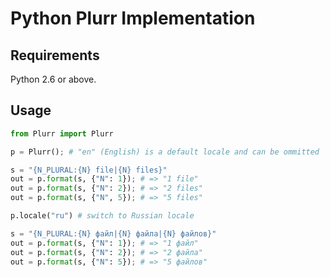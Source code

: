 Python Plurr Implementation
===========================

Requirements
------------

Python 2.6 or above.

Usage
-----

```Python
from Plurr import Plurr

p = Plurr(); # "en" (English) is a default locale and can be ommitted

s = "{N_PLURAL:{N} file|{N} files}"
out = p.format(s, {"N": 1}); # => "1 file"
out = p.format(s, {"N": 2}); # => "2 files"
out = p.format(s, {"N", 5}); # => "5 files"

p.locale("ru") # switch to Russian locale

s = "{N_PLURAL:{N} файл|{N} файла|{N} файлов}"
out = p.format(s, {"N": 1}); # => "1 файл"
out = p.format(s, {"N": 2}); # => "2 файла"
out = p.format(s, {"N": 5}); # => "5 файлов"
```